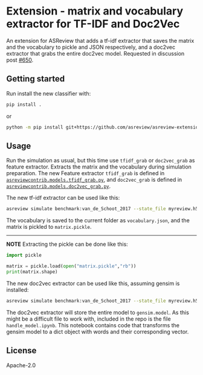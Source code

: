 # Extension - matrix and vocabulary extractor for TF-IDF and Doc2Vec
An extension for ASReview that adds a tf-idf extractor that saves the matrix and the vocabulary to pickle and JSON respectively, and a doc2vec extractor that grabs the entire doc2vec model. Requested in discussion post [#650](https://github.com/asreview/asreview/discussions/650).


## Getting started

Run install the new classifier with:

```bash
pip install .
```

or

```bash
python -m pip install git+https://github.com/asreview/asreview-extension-tfidf-extractor.git
```


## Usage

Run the simulation as usual, but this time use `tfidf_grab` or `doc2vec_grab` as feature extractor. Extracts the matrix and the vocabulary during simulation preparation. The new Feature extractor `tfidf_grab` is defined in [`asreviewcontrib.models.tfidf_grab.py`](asreviewcontrib.models.tfidf_grab:Tfidf_grab), and `doc2vec_grab` is defined in [`asreviewcontrib.models.doc2vec_grab.py`](asreviewcontrib.models.doc2vec_grab:Doc2Vec_grab).

The new tf-idf extractor can be used like this:
```bash
asreview simulate benchmark:van_de_Schoot_2017 --state_file myreview.h5 -e tfidf_grab
```

The vocabulary is saved to the current folder as `vocabulary.json`, and the matrix is pickled to `matrix.pickle`.

---
**NOTE**
Extracting the pickle can be done like this:

```Python
import pickle

matrix = pickle.load(open("matrix.pickle","rb"))
print(matrix.shape)
```


The new doc2vec extractor can be used like this, assuming gensim is installed:
```bash
asreview simulate benchmark:van_de_Schoot_2017 --state_file myreview.h5 -e doc2vec_grab
```
The doc2vec extractor will store the entire model to `gensim.model`. As this might be a difficult file to work with, included in the repo is the file `handle_model.ipynb`. This notebook contains code that transforms the gensim model to a dict object with words and their corresponding vector.


## License

Apache-2.0
